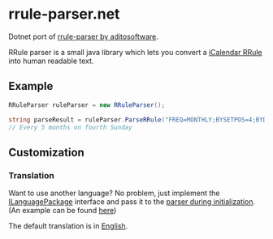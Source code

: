 # rrule-parser.net
Dotnet port of [rrule-parser by aditosoftware](https://github.com/aditosoftware/rrule-parser). 

RRule parser is a small java library which lets you convert a [iCalendar RRule](https://tools.ietf.org/html/rfc2445#section-4.3.10) into human readable text.

## Example
```csharp 
RRuleParser ruleParser = new RRuleParser();

string parseResult = ruleParser.ParseRRule("FREQ=MONTHLY;BYSETPOS=4;BYDAY=SU;INTERVAL=5");
// Every 5 months on fourth Sunday
```

## Customization


### Translation
Want to use another language? No problem, just implement the [ILanguagePackage](src/main/java/de/adito/rruleparser/translation/language/ILanguagePackage.java) interface
and pass it to the [parser during initialization](src/main/java/de/adito/rruleparser/RRuleParser.java#L29). (An example can be found [here](src/main/java/de/adito/rruleparser/translation/language/EnglishTranslation.java))

The default translation is in [English](src/main/java/de/adito/rruleparser/translation/language/EnglishTranslation.java).
